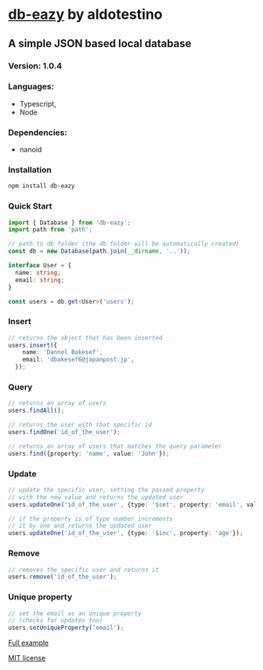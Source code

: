 # [db-eazy](https://db-eazy.vercel.app/) by aldotestino

## A simple JSON based local database

### Version: 1.0.4

### Languages: 
* Typescript,
* Node

### Dependencies: 
* nanoid

### Installation

```sh
npm install db-eazy
```

### Quick Start

```typescript
import { Database } from 'db-eazy';
import path from 'path';

// path to db folder (the db folder will be automatically created)
const db = new Database(path.join(__dirname, '..')); 

interface User = {
  name: string;
  email: string;
}

const users = db.get<User>('users');
```

### Insert

```typescript
// returns the object that has been inserted
users.insert({
    name: 'Dannel Bakesef',
    email: 'dbakesef6@japanpost.jp',
  }); 
```

### Query

```typescript
// returns an array of users
users.findAll(); 

// returns the user with that specific id
users.findOne('id_of_the_user'); 

// returns an array of users that matches the query parameter
users.find({property: 'name', value: 'John'}); 
```

### Update

```typescript
// update the specific user, setting the passed property 
// with the new value and returns the updated user
users.updateOne('id_of_the_user', {type: '$set', property: 'email', value: 'new_email'}); 

// if the property is of type number increments 
// it by one and returns the updated user
users.updateOne('id_of_the_user', {type: '$inc', property: 'age'});
```

### Remove

```typescript
// removes the specific user and returns it
users.remove('id_of_the_user'); 
```

### Unique property

```typescript
// set the email as an unique property
// (checks for updates too)
users.setUniqueProperty('email'); 
```

[Full example](src/example.ts)

[MIT license](LICENSE)
